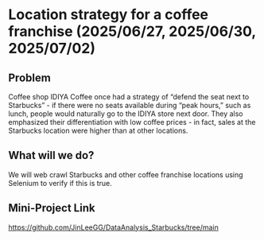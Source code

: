 # Location strategy for a coffee franchise (2025/06/27, 2025/06/30, 2025/07/02)

## Problem 

Coffee shop IDIYA Coffee once had a strategy of “defend the seat next to Starbucks” - if there were no seats available during “peak hours,” such as lunch, people would naturally go to the IDIYA store next door. They also emphasized their differentiation with low coffee prices - in fact, sales at the Starbucks location were higher than at other locations.

## What will we do?

We will web crawl Starbucks and other coffee franchise locations using Selenium to verify if this is true.

## Mini-Project Link

https://github.com/JinLeeGG/DataAnalysis_Starbucks/tree/main

